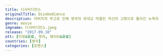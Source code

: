 ```yaml
---
title: 디서비디언스
originalTitle: Disobedience
description: 아버지의 부고로 인해 영국의 유대교 마을인 자신의 고향으로 돌아간 뉴욕의 사진작가 로닛은 비밀스러운 옛 연인이었던 에스티와 도비드가 결혼했음을 알게 된다.
genre: movie
imgname: 디서비디언스.jpeg
release: "2017.09.10"
ott: [티빙&유료, 왓챠, 웨이브&유료]
countries: [영국]
categories: [로맨스]
---
```

